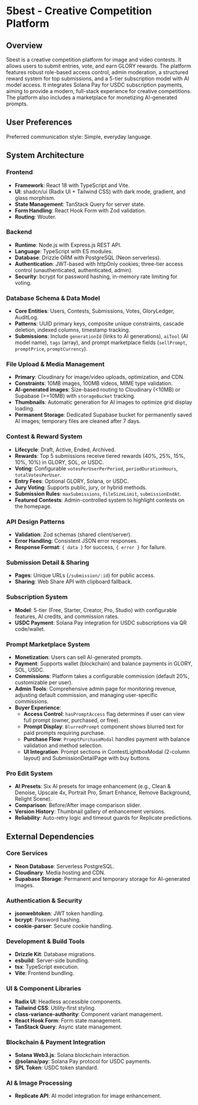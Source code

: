 # 5best - Creative Competition Platform

## Overview
5best is a creative competition platform for image and video contests. It allows users to submit entries, vote, and earn GLORY rewards. The platform features robust role-based access control, admin moderation, a structured reward system for top submissions, and a 5-tier subscription model with AI model access. It integrates Solana Pay for USDC subscription payments, aiming to provide a modern, full-stack experience for creative competitions. The platform also includes a marketplace for monetizing AI-generated prompts.

## User Preferences
Preferred communication style: Simple, everyday language.

## System Architecture

### Frontend
- **Framework**: React 18 with TypeScript and Vite.
- **UI**: shadcn/ui (Radix UI + Tailwind CSS) with dark mode, gradient, and glass morphism.
- **State Management**: TanStack Query for server state.
- **Form Handling**: React Hook Form with Zod validation.
- **Routing**: Wouter.

### Backend
- **Runtime**: Node.js with Express.js REST API.
- **Language**: TypeScript with ES modules.
- **Database**: Drizzle ORM with PostgreSQL (Neon serverless).
- **Authentication**: JWT-based with httpOnly cookies; three-tier access control (unauthenticated, authenticated, admin).
- **Security**: bcrypt for password hashing, in-memory rate limiting for voting.

### Database Schema & Data Model
- **Core Entities**: Users, Contests, Submissions, Votes, GloryLedger, AuditLog.
- **Patterns**: UUID primary keys, composite unique constraints, cascade deletion, indexed columns, timestamp tracking.
- **Submissions**: Include `generationId` (links to AI generations), `aiTool` (AI model name), `tags` (array), and prompt marketplace fields (`sellPrompt`, `promptPrice`, `promptCurrency`).

### File Upload & Media Management
- **Primary**: Cloudinary for image/video uploads, optimization, and CDN.
- **Constraints**: 10MB images, 100MB videos, MIME type validation.
- **AI-generated images**: Size-based routing to Cloudinary (<10MB) or Supabase (>=10MB) with `storageBucket` tracking.
- **Thumbnails**: Automatic generation for AI images to optimize grid display loading.
- **Permanent Storage**: Dedicated Supabase bucket for permanently saved AI images; temporary files are cleaned after 7 days.

### Contest & Reward System
- **Lifecycle**: Draft, Active, Ended, Archived.
- **Rewards**: Top 5 submissions receive tiered rewards (40%, 25%, 15%, 10%, 10%) in GLORY, SOL, or USDC.
- **Voting**: Configurable `votesPerUserPerPeriod`, `periodDurationHours`, `totalVotesPerUser`.
- **Entry Fees**: Optional GLORY, Solana, or USDC.
- **Jury Voting**: Supports public, jury, or hybrid methods.
- **Submission Rules**: `maxSubmissions`, `fileSizeLimit`, `submissionEndAt`.
- **Featured Contests**: Admin-controlled system to highlight contests on the homepage.

### API Design Patterns
- **Validation**: Zod schemas (shared client/server).
- **Error Handling**: Consistent JSON error responses.
- **Response Format**: `{ data }` for success, `{ error }` for failure.

### Submission Detail & Sharing
- **Pages**: Unique URLs (`/submission/:id`) for public access.
- **Sharing**: Web Share API with clipboard fallback.

### Subscription System
- **Model**: 5-tier (Free, Starter, Creator, Pro, Studio) with configurable features, AI credits, and commission rates.
- **USDC Payment**: Solana Pay integration for USDC subscriptions via QR code/wallet.

### Prompt Marketplace System
- **Monetization**: Users can sell AI-generated prompts.
- **Payment**: Supports wallet (blockchain) and balance payments in GLORY, SOL, USDC.
- **Commissions**: Platform takes a configurable commission (default 20%, customizable per user).
- **Admin Tools**: Comprehensive admin page for monitoring revenue, adjusting default commission, and managing user-specific commissions.
- **Buyer Experience**: 
  - **Access Control**: `hasPromptAccess` flag determines if user can view full prompt (owner, purchased, or free).
  - **Prompt Display**: `BlurredPrompt` component shows blurred text for paid prompts requiring purchase.
  - **Purchase Flow**: `PromptPurchaseModal` handles payment with balance validation and method selection.
  - **UI Integration**: Prompt sections in ContestLightboxModal (2-column layout) and SubmissionDetailPage with buy buttons.

### Pro Edit System
- **AI Presets**: Six AI presets for image enhancement (e.g., Clean & Denoise, Upscale 4x, Portrait Pro, Smart Enhance, Remove Background, Relight Scene).
- **Comparison**: Before/After image comparison slider.
- **Version History**: Thumbnail gallery of enhancement versions.
- **Reliability**: Auto-retry logic and timeout guards for Replicate predictions.

## External Dependencies

### Core Services
- **Neon Database**: Serverless PostgreSQL.
- **Cloudinary**: Media hosting and CDN.
- **Supabase Storage**: Permanent and temporary storage for AI-generated images.

### Authentication & Security
- **jsonwebtoken**: JWT token handling.
- **bcrypt**: Password hashing.
- **cookie-parser**: Secure cookie handling.

### Development & Build Tools
- **Drizzle Kit**: Database migrations.
- **esbuild**: Server-side bundling.
- **tsx**: TypeScript execution.
- **Vite**: Frontend bundling.

### UI & Component Libraries
- **Radix UI**: Headless accessible components.
- **Tailwind CSS**: Utility-first styling.
- **class-variance-authority**: Component variant management.
- **React Hook Form**: Form state management.
- **TanStack Query**: Async state management.

### Blockchain & Payment Integration
- **Solana Web3.js**: Solana blockchain interaction.
- **@solana/pay**: Solana Pay protocol for USDC payments.
- **SPL Token**: USDC token standard.

### AI & Image Processing
- **Replicate API**: AI model integration for image enhancement.